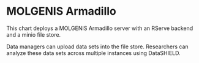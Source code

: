 # MOLGENIS Armadillo

This chart deploys a MOLGENIS Armadillo server with an RServe backend and a minio file store.

Data managers can upload data sets into the file store. Researchers can analyze these data sets across multiple instances using DataSHIELD.
